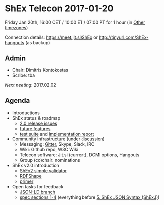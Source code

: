# ShEx Telecon 2017-01-20

Friday Jan 20th, 16:00 CET / 10:00 ET / 07:00 PT for 1 hour
(in [Other timezones](https://www.timeanddate.com/worldclock/fixedtime.html?msg=ShEx+CG+meeting&amp;iso=20170120T16&amp;p1=37&amp;ah=1))

Connection details: https://meet.jit.si/ShEx or http://tinyurl.com/ShEx-hangouts (as backup)



## Admin

 * Chair: Dimitris Kontokostas
 * Scribe: tba

*Next neeting*: 2017.02.02

## Agenda 

 * Introductions
 * ShEx status & roadmap
   * [2.0 release issues](https://github.com/shexSpec/shex/issues?q=is%3Aopen+is%3Aissue+milestone%3A2.0)
   * [future features](https://github.com/shexSpec/shex/issues?q=is%3Aopen+is%3Aissue+milestone%3A2.1)
   * [test suite](https://github.com/shexSpec/shexTest/blob/master/validation/manifest.ttl#L947) and [implementation report](http://shexspec.github.io/shexTest/reports/#ShEx-validation-tests)
 * Community infrastructure (under discussion)
   * Messaging: [Gitter](https://gitter.im/shapeExpressions), Skype, Slack, IRC
   * Wiki: Github repo, W3C Wiki
   * Telecon software: Jit.si (current), DCMI options, Hangouts
   * Group (co)chair: nominations
 * ShEx v2.0 introduction
   * [ShEx2 simple validator](http://rawgit.com/shexSpec/shex.js/master/doc/shex-simple.html)
   * [RDFShape](http://rdfshape.herokuapp.com/api/validator?data=%40prefix+%3A+%3Chttp%3A%2F%2Fexample.org%2F%3E+.%0D%0A%0D%0A%3Ax+%3Aa+1%3B+%3Ac+1+.&schema=prefix+%3A+%3Chttp%3A%2F%2Fexample.org%2F%3E%0D%0A%0D%0A%3CS%3E+%7B+(%3Aa+.+%7C+%3Ab+.)%3F%2C+%3Ac+.+%7D&schemaVersion=SHACL_0.1)
   * [primer](http://shexspec.github.io/primer/)
 * Open tasks for feedback
   * [JSON-LD branch](https://github.com/shexSpec/shexTest/tree/ld/schemas)
   * [spec sections 1-4](https://shexspec.github.io/spec/) (everything before [5. ShEx JSON Syntax (ShExJ)](https://shexspec.github.io/spec/#shexj))
